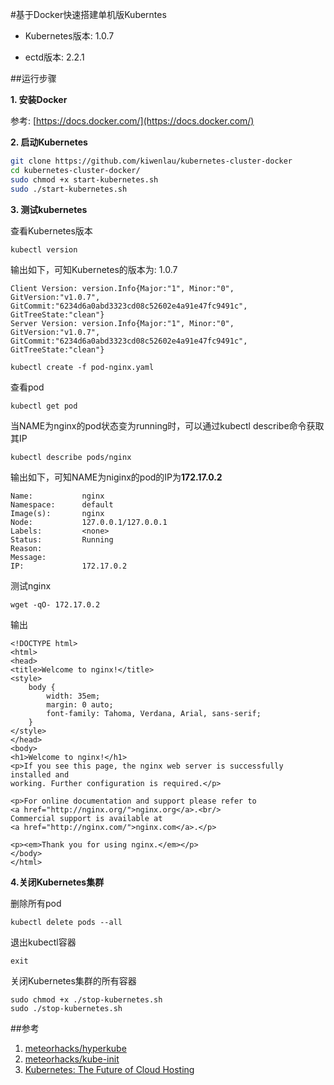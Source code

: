 #基于Docker快速搭建单机版Kuberntes

- Kubernetes版本: 1.0.7

- ectd版本: 2.2.1

##运行步骤

**1. 安装Docker**

参考: [https://docs.docker.com/](https://docs.docker.com/)

**2. 启动Kubernetes**

```sh
git clone https://github.com/kiwenlau/kubernetes-cluster-docker
cd kubernetes-cluster-docker/
sudo chmod +x start-kubernetes.sh 
sudo ./start-kubernetes.sh 
```

**3. 测试kubernetes**

查看Kubernetes版本

```
kubectl version
```

输出如下，可知Kubernetes的版本为: 1.0.7

```
Client Version: version.Info{Major:"1", Minor:"0", GitVersion:"v1.0.7", GitCommit:"6234d6a0abd3323cd08c52602e4a91e47fc9491c", GitTreeState:"clean"}
Server Version: version.Info{Major:"1", Minor:"0", GitVersion:"v1.0.7", GitCommit:"6234d6a0abd3323cd08c52602e4a91e47fc9491c", GitTreeState:"clean"}
```


```
kubectl create -f pod-nginx.yaml
```

查看pod

```
kubectl get pod
```

当NAME为nginx的pod状态变为running时，可以通过kubectl describe命令获取其IP

```
kubectl describe pods/nginx
```

输出如下，可知NAME为niginx的pod的IP为**172.17.0.2**

```
Name:			nginx
Namespace:		default
Image(s):		nginx
Node:			127.0.0.1/127.0.0.1
Labels:			<none>
Status:			Running
Reason:				
Message:			
IP:				172.17.0.2
```

测试nginx

```
wget -qO- 172.17.0.2
```

输出

```
<!DOCTYPE html>
<html>
<head>
<title>Welcome to nginx!</title>
<style>
    body {
        width: 35em;
        margin: 0 auto;
        font-family: Tahoma, Verdana, Arial, sans-serif;
    }
</style>
</head>
<body>
<h1>Welcome to nginx!</h1>
<p>If you see this page, the nginx web server is successfully installed and
working. Further configuration is required.</p>

<p>For online documentation and support please refer to
<a href="http://nginx.org/">nginx.org</a>.<br/>
Commercial support is available at
<a href="http://nginx.com/">nginx.com</a>.</p>

<p><em>Thank you for using nginx.</em></p>
</body>
</html>
```

**4.关闭Kubernetes集群**

删除所有pod

```
kubectl delete pods --all
``` 

退出kubectl容器

```
exit
```

关闭Kubernetes集群的所有容器

```
sudo chmod +x ./stop-kubernetes.sh 
sudo ./stop-kubernetes.sh 
```


##参考
1. [meteorhacks/hyperkube](https://github.com/meteorhacks/hyperkube)
2. [meteorhacks/kube-init](https://github.com/meteorhacks/kube-init)
3. [Kubernetes: The Future of Cloud Hosting](https://meteorhacks.com/learn-kubernetes-the-future-of-the-cloud)

